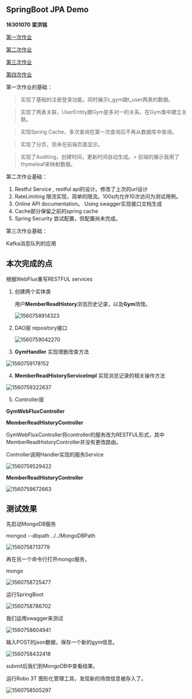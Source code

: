 ## SpringBoot JPA Demo

**16301070**  **梁洪铭**

[第一次作业](https://github.com/PegasusLiang/EE_homework_1_JPA)

[第二次作业](https://github.com/PegasusLiang/EE_homework_2)

[第三次作业](https://github.com/PegasusLiang/EE_homework_3)

[第四次作业](https://github.com/PegasusLiang/EE_homework_4)

第一次作业的基础：

> 实现了基础的注册登录功能，同时展示t_gym跟t_user两表的数据。

> 实现了两表关联，UserEntity跟Gym是多对一的关系，在Gym类中建立关联。

> 实现Spring Cache，多次查询在第一次查询后不再从数据库中查询。

> 实现了分页，但未在前端页面显示。

> 实现了Auditing，创建时间，更新时间自动生成。> 前端的展示我用了thymeleaf来映射数据。

第二次作业基础：

1. Restful Service , restful api的设计。修改了上次的url设计
2. RateLimiting 限流实现，简单的限流。100s内允许10次访问为测试用例。
3. Online API documentation。 Using swagger实现接口文档生成
4. Cache部分保留之前的spring cache
5. Spring Security 尝试配置，但配置尚未完成。

第三次作业基础：

Kafka消息队列的应用


## **本次完成的点**

根据WebFlux重写RESTFUL services



1. 创建两个实体类

   用户**MemberReadHistory**浏览历史记录，以及**Gym**场馆。

   

   ![1560758914323](D:\A-University\3.5\笔记\typora-user-images\1560758914323.png)





2. DAO层 repository接口

   ![1560759042270](D:\A-University\3.5\笔记\typora-user-images\1560759042270.png)





3.  **GymHandler** 实现增删改查方法

![1560759178152](D:\A-University\3.5\笔记\typora-user-images\1560759178152.png)



4. **MemberReadHistoryServiceImpl** 实现浏览记录的相关操作方法

![1560759322637](D:\A-University\3.5\笔记\typora-user-images\1560759322637.png)



5. Controller层

**GymWebFluxController**

**MemberReadHistoryController**



GymWebFluxController将controller的服务改为RESTFUL形式，其中MemberReadHistoryController并没有更改路由。

Controller调用Handler实现的服务Service

![1560759529422](D:\A-University\3.5\笔记\typora-user-images\1560759529422.png)



**MemberReadHistoryController**

![1560759672663](D:\A-University\3.5\笔记\typora-user-images\1560759672663.png)



## 测试效果

先启动MongoDB服务

 mongod --dbpath ../../MongoDBPath

![1560758713779](D:\A-University\3.5\笔记\typora-user-images\1560758713779.png)

再在另一个命令行打开mongo服务，

mongo

![1560758725477](D:\A-University\3.5\笔记\typora-user-images\1560758725477.png)





运行SpringBoot

![1560758786702](D:\A-University\3.5\笔记\typora-user-images\1560758786702.png)



我们运用swagger来测试



![1560758604941](D:\A-University\3.5\笔记\typora-user-images\1560758604941.png)



输入POST的json数据，保存一个新的gym信息。



![1560758432418](D:\A-University\3.5\笔记\typora-user-images\1560758432418.png)



submit后我们到MongoDB中查看结果。

运行Robo 3T 图形化管理工具，发现新的场馆信息被存入了。



![1560758505297](D:\A-University\3.5\笔记\typora-user-images\1560758505297.png)